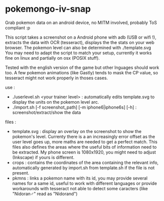 # pokemongo-iv-snap
Grab pokemon data on an android device, no MITM involved, probably ToS compliant :p

This script takes a screenshot on a Android phone with adb (USB or wifi !), extracts the data with OCR (tesseract), displays the the stats on your web browser. The pokemon level can also be determined with ./template.svg
You may need to adapt the script to match your setup, currently it works fine on linux and partially on osx (POSIX stuff).

Tested with the english version of the game but other lnguages should work too. A few pokemon animations (like Gastly) tends to mask the CP value, so tesseract might not work properly in thoses cases.

use :
* ./userlevel.sh \<your trainer level\> : automatically edits template.svg to display the units on the pokemon level arc.
* ./import.sh [-f screenshot_path] [-m iphone6|iphone6s] [-h] : screenshot/extract/show the data

files :
* template.svg : display an overlay on the screenshot to show the pokemon's level. Currenty there is a an increasingly error offset as the user level goes up, more maths are needed to get a perfect match. This files also defines the areas where the useful bits of information need to be extracted. My phone screen is 1080x1920, you might need to adjust (Inkscape) if yours is different.
* crops : contains the coordinates of the area containing the relevant info, automatically generated by import.sh from template.sh if the file is not present.
* pkmns : links a pokemon name with its id, you may provide several names for a same id, useful to work with different languages or provide workarounds with tesseract not able to detect some caracters (like "Nidoran♂" read as "Nidorand")
